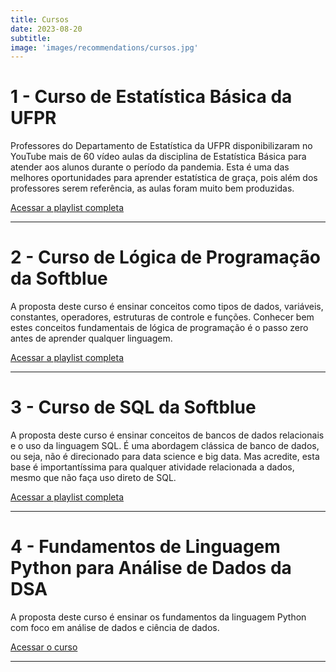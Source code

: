 ```yaml
---
title: Cursos
date: 2023-08-20
subtitle:
image: 'images/recommendations/cursos.jpg'
---
```


# 1 - Curso de Estatística Básica da UFPR

<!-- <div class="page-image">
  <img class="lazy" data-src="/images/recommendations/cursos_estatistica-ufpr.png">
</div> -->

Professores do Departamento de Estatística da UFPR disponibilizaram no YouTube mais de 60 vídeo aulas da disciplina de Estatística Básica para atender aos alunos durante o período da pandemia. Esta é uma das melhores oportunidades para aprender estatística de graça, pois além dos professores serem referência, as aulas foram muito bem produzidas.

<a href="https://www.youtube.com/playlist?list=PLQcLb-PUD9WNZnVBYDKEonioyJw3nEaOM" class="nav__link cta-button button button--small" target="_blank">Acessar a playlist completa</a>

<hr>

# 2 - Curso de Lógica de Programação da Softblue

A proposta deste curso é ensinar conceitos como tipos de dados, variáveis, constantes, operadores, estruturas de controle e funções. Conhecer bem estes conceitos fundamentais de lógica de programação é o passo zero antes de aprender qualquer linguagem.

<a href="https://www.youtube.com/playlist?list=PLH_lE515NYR3R9XBg_utf2vZF0dhTD6hg" class="nav__link cta-button button button--small" target="_blank">Acessar a playlist completa</a>

<hr>

# 3 - Curso de SQL da Softblue

A proposta deste curso é ensinar conceitos de bancos de dados relacionais e o uso da linguagem SQL. É uma abordagem clássica de banco de dados, ou seja, não é direcionado para data science e big data. Mas acredite, esta base é importantíssima para qualquer atividade relacionada a dados, mesmo que não faça uso direto de SQL.

<a href="https://www.youtube.com/playlist?list=PLH_lE515NYR2yvvnkx4iEfUuf-xVkTYBw" class="nav__link cta-button button button--small" target="_blank">Acessar a playlist completa</a>

<hr>

# 4 - Fundamentos de Linguagem Python para Análise de Dados da DSA 

A proposta deste curso é ensinar os fundamentos da linguagem Python com foco em análise de dados e ciência de dados.

<a href="https://www.datascienceacademy.com.br/cursosgratuitos" class="nav__link cta-button button button--small" target="_blank">Acessar o curso</a>

<hr>